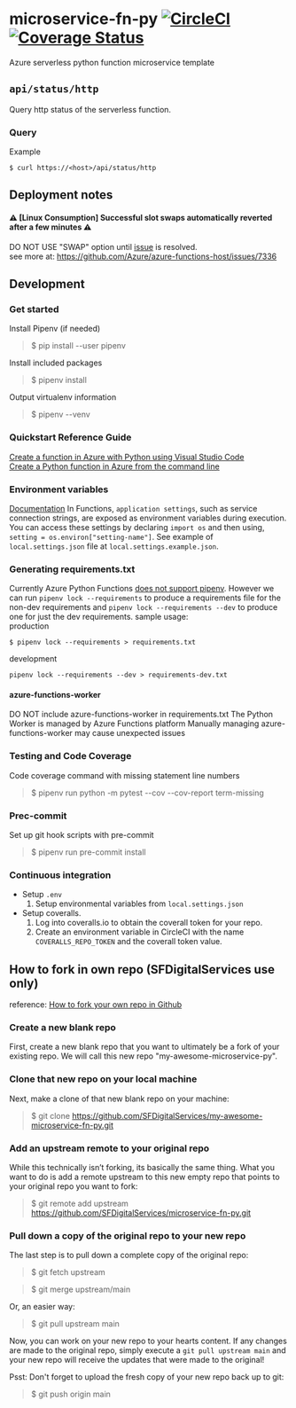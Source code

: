 # microservice-fn-py [![CircleCI](https://badgen.net/circleci/github/SFDigitalServices/microservice-fn-py/main)](https://circleci.com/gh/SFDigitalServices/microservice-fn-py) [![Coverage Status](https://coveralls.io/repos/github/SFDigitalServices/microservice-fn-py/badge.svg?branch=main)](https://coveralls.io/github/SFDigitalServices/microservice-fn-py?branch=main)
Azure serverless python function microservice template

## `api/status/http`
Query http status of the serverless function.

### Query
Example
```
$ curl https://<host>/api/status/http
```

## Deployment notes
#### :warning: [Linux Consumption] Successful slot swaps automatically reverted after a few minutes :warning:
DO NOT USE "SWAP" option until [issue](https://github.com/Azure/azure-functions-host/issues/7336) is resolved.   
see more at: https://github.com/Azure/azure-functions-host/issues/7336


## Development

### Get started

Install Pipenv (if needed)
> $ pip install --user pipenv

Install included packages
> $ pipenv install

Output virtualenv information
> $ pipenv --venv






### Quickstart Reference Guide
[Create a function in Azure with Python using Visual Studio Code](https://docs.microsoft.com/en-us/azure/azure-functions/create-first-function-vs-code-python)  
[Create a Python function in Azure from the command line](https://docs.microsoft.com/en-us/azure/azure-functions/create-first-function-cli-python)

### Environment variables
[Documentation](https://docs.microsoft.com/en-us/azure/azure-functions/functions-reference-python#environment-variables)
In Functions, `application settings`, such as service connection strings, are exposed as environment variables during execution. You can access these settings by declaring `import os` and then using, `setting = os.environ["setting-name"]`. See example of `local.settings.json` file at `local.settings.example.json`.

### Generating requirements.txt
Currently Azure Python Functions [does not support pipenv](https://github.com/Azure/azure-functions-python-worker/issues/417). However we can run `pipenv lock --requirements` to produce a requirements file for the non-dev requirements and `pipenv lock --requirements --dev` to produce one for just the dev requirements.
sample usage:  
production
```
$ pipenv lock --requirements > requirements.txt
```
development
```
pipenv lock --requirements --dev > requirements-dev.txt
```

#### azure-functions-worker
DO NOT include azure-functions-worker in requirements.txt
The Python Worker is managed by Azure Functions platform
Manually managing azure-functions-worker may cause unexpected issues

### Testing and Code Coverage
Code coverage command with missing statement line numbers  
> $ pipenv run python -m pytest --cov --cov-report term-missing

### Prec-commit
Set up git hook scripts with pre-commit
> $ pipenv run pre-commit install

### Continuous integration
* Setup `.env`
    1. Setup environmental variables from `local.settings.json`
* Setup coveralls.
    1. Log into coveralls.io to obtain the coverall token for your repo.
    2. Create an environment variable in CircleCI with the name `COVERALLS_REPO_TOKEN` and the coverall token value.

## How to fork in own repo (SFDigitalServices use only)
reference: [How to fork your own repo in Github](http://kroltech.com/2014/01/01/quick-tip-how-to-fork-your-own-repo-in-github/)

### Create a new blank repo
First, create a new blank repo that you want to ultimately be a fork of your existing repo. We will call this new repo "my-awesome-microservice-py".

### Clone that new repo on your local machine
Next, make a clone of that new blank repo on your machine:
> $ git clone https://github.com/SFDigitalServices/my-awesome-microservice-fn-py.git

### Add an upstream remote to your original repo
While this technically isn’t forking, its basically the same thing. What you want to do is add a remote upstream to this new empty repo that points to your original repo you want to fork:
> $ git remote add upstream https://github.com/SFDigitalServices/microservice-fn-py.git

### Pull down a copy of the original repo to your new repo
The last step is to pull down a complete copy of the original repo:
> $ git fetch upstream

> $ git merge upstream/main

Or, an easier way:
> $ git pull upstream main

Now, you can work on your new repo to your hearts content. If any changes are made to the original repo, simply execute a `git pull upstream main` and your new repo will receive the updates that were made to the original!

Psst: Don't forget to upload the fresh copy of your new repo back up to git:

> $ git push origin main


